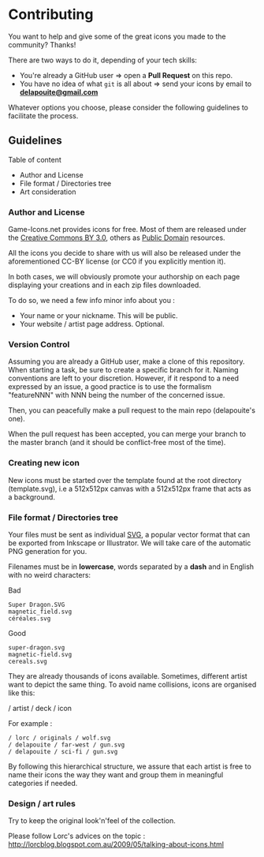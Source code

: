 # Contributing

You want to help and give some of the great icons you made to the community? Thanks!

There are two ways to do it, depending of your tech skills:

- You're already a GitHub user ⇒ open a **Pull Request** on this repo.
- You have no idea of what `git` is all about => send your icons by email to **delapouite@gmail.com**

Whatever options you choose, please consider the following guidelines to facilitate the process.

## Guidelines

Table of content

- Author and License
- File format / Directories tree
- Art consideration

### Author and License

Game-Icons.net provides icons for free. Most of them are released under the [Creative Commons BY 3.0](http://creativecommons.org/licenses/by/3.0/), others as [Public Domain](http://creativecommons.org/publicdomain/zero/1.0/) resources.

All the icons you decide to share with us will also be released under the aforementioned CC-BY license (or CC0 if you explicitly mention it).

In both cases, we will obviously promote your authorship on each page displaying your creations and in each zip files downloaded.

To do so, we need a few info minor info about you :
- Your name or your nickname. This will be public.
- Your website / artist page address. Optional.

### Version Control

Assuming you are already a GitHub user, make a clone of this repository.
When starting a task, be sure to create a specific branch for it. Naming conventions are left to your discretion. However, if it respond to a need expressed by an issue, a good practice is to use the formalism "featureNNN" with NNN being the number of the concerned issue.

Then, you can peacefully make a pull request to the main repo (delapouite's one).

When the pull request has been accepted, you can merge your branch to the master branch (and it should be conflict-free most of the time).

### Creating new icon

New icons must be started over the template found at the root directory (template.svg), i.e a 512x512px canvas with a 512x512px frame that acts as a background.

### File format / Directories tree

Your files must be sent as individual [SVG](https://en.wikipedia.org/wiki/Scalable_Vector_Graphics), a popular vector format that can be exported from Inkscape or Illustrator. We will take care of the automatic PNG generation for you.

Filenames must be in **lowercase**, words separated by a **dash** and in English with no weird characters:

Bad
```
Super Dragon.SVG
magnetic_field.svg
céréales.svg
```

Good
```
super-dragon.svg
magnetic-field.svg
cereals.svg
```

They are already thousands of icons available. Sometimes, different artist want to depict the same thing. To avoid name collisions, icons are organised like this:

/ artist / deck / icon

For example :

```
/ lorc / originals / wolf.svg
/ delapouite / far-west / gun.svg
/ delapouite / sci-fi / gun.svg
```

By following this hierarchical structure, we assure that each artist is free to name their icons the way they want and group them in meaningful categories if needed.

### Design / art rules

Try to keep the original look'n'feel of the collection.

Please follow Lorc's advices on the topic : http://lorcblog.blogspot.com.au/2009/05/talking-about-icons.html

